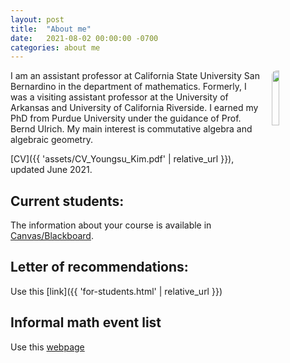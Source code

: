 ```yaml
---
layout: post
title:  "About me"
date:   2021-08-02 00:00:00 -0700
categories: about me
---
```

<style type="text/css">
  /* p {
    border: 1px solid black;
  } */
  img {
  border-radius: 8px;
  }
</style>
<img style="float: right; margin: 0px 10px 15px 15px;" src="{{ 'assets/myImage.jpg' | relative_url }}" width="15%" />I am an assistant professor at California State University San Bernardino in the department of mathematics. Formerly, I was a visiting assistant professor at the University of Arkansas and University of California Riverside. I earned my PhD from Purdue University under the guidance of Prof. Bernd Ulrich.  My main interest is commutative algebra and algebraic geometry. 

<!-- Office: JB 320 -->
<!-- <img src="{{ 'assets/myImage.jpg' | relative_url }}" width="200"> -->
[CV]({{ 'assets/CV_Youngsu_Kim.pdf' | relative_url }}), updated June 2021.

## Current students: 
The information about your course is available in [Canvas/Blackboard](https://my.csusb.edu/default/mycoyote/index).

## Letter of recommendations:
Use this [link]({{ 'for-students.html' | relative_url }})   
<!-- {{ site.pages[1].execerpt }} -->

## Informal math event list
Use this [webpage](https://youngsukim-csusb.github.io/CSUSB-Math-This-Week/)